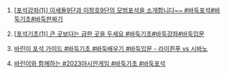 1. [[포석강좌(1)] 이세돌9단과 이창호9단의 모범포석을 소개합니다~~ #바둑포석#바둑기초#바둑판짜기](https://youtu.be/OIt1ycvLlmk?list=PLYSlA25m2jfyxMaLKT1xFcfGqSobvRTRx)

2. [[포석기초(1)] 큰 곳보다는 급한 곳을 두세요 #바둑기초#바둑강좌#바둑입문](https://youtu.be/o8gLWi384xs)

3. [바린이 포석 가이드 #바둑기초 #바둑배우기 #바둑입문 - 라이쥔푸 vs 시바노](https://youtu.be/WuNermTmYE4)

4. [바린이와 함께하는 #2023아시안게임 #바둑기초 #바둑포석](https://youtu.be/UCGpVm7cr0k)